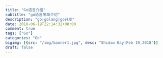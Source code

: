 ```yaml
---
title: "Go语言介绍"
subtitle: "go语言简单介绍"
description: "go|golang|go开发"
date: 2018-06-19T22:14:32+08:00
comment: true
tags: ["Go"]
categories: "Go"
bigimg: [{src: "/img/banner1.jpg", desc: "Shidao Bay|Feb 19,2018"}]
draft: false
---
```

